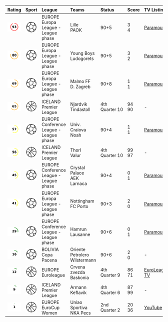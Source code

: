| Rating                                                                                                                                 | Sport                                                                                                                | League                                     | Teams                            | Status         | Score    | TV Listing                                                                                  |
|:---------------------------------------------------------------------------------------------------------------------------------------|:---------------------------------------------------------------------------------------------------------------------|:-------------------------------------------|:---------------------------------|:---------------|:---------|:--------------------------------------------------------------------------------------------|
| <img src="https://raw.githubusercontent.com/BlakeDuncan25/Donut-SVG-Ratings/bac4e4a278175106499642192132b1786a9aec38/93.svg" alt="93"> | <img src="https://raw.githubusercontent.com/BlakeDuncan25/Donut-SVG-Ratings/master/soccer.png" alt="Soccer">         | EUROPE<br>Europa League - League phase     | Lille<br>PAOK                    | 90+5           | 3<br>4   | <a href="https://www.paramountplus.com/shows/uefa-europa-league/">Paramount+</a>            |
| <img src="https://raw.githubusercontent.com/BlakeDuncan25/Donut-SVG-Ratings/bac4e4a278175106499642192132b1786a9aec38/80.svg" alt="80"> | <img src="https://raw.githubusercontent.com/BlakeDuncan25/Donut-SVG-Ratings/master/soccer.png" alt="Soccer">         | EUROPE<br>Europa League - League phase     | Young Boys<br>Ludogorets         | 90+5           | 3<br>2   | <a href="https://www.paramountplus.com/shows/uefa-europa-league/">Paramount+</a>            |
| <img src="https://raw.githubusercontent.com/BlakeDuncan25/Donut-SVG-Ratings/bac4e4a278175106499642192132b1786a9aec38/69.svg" alt="69"> | <img src="https://raw.githubusercontent.com/BlakeDuncan25/Donut-SVG-Ratings/master/soccer.png" alt="Soccer">         | EUROPE<br>Europa League - League phase     | Malmo FF<br>D. Zagreb            | 90+8           | 1<br>1   | <a href="https://www.paramountplus.com/shows/uefa-europa-league/">Paramount+</a>            |
| <img src="https://raw.githubusercontent.com/BlakeDuncan25/Donut-SVG-Ratings/bac4e4a278175106499642192132b1786a9aec38/65.svg" alt="65"> | <img src="https://raw.githubusercontent.com/BlakeDuncan25/Donut-SVG-Ratings/master/basketball.png" alt="Basketball"> | ICELAND<br>Premier League                  | Njardvik<br>Tindastoll           | 4th Quarter 10 | 94<br>90 | -                                                                                           |
| <img src="https://raw.githubusercontent.com/BlakeDuncan25/Donut-SVG-Ratings/bac4e4a278175106499642192132b1786a9aec38/57.svg" alt="57"> | <img src="https://raw.githubusercontent.com/BlakeDuncan25/Donut-SVG-Ratings/master/soccer.png" alt="Soccer">         | EUROPE<br>Conference League - League phase | Univ. Craiova<br>Noah            | 90+4           | 1<br>1   | <a href="https://www.paramountplus.com/shows/uefa-europa-conference-league/">Paramount+</a> |
| <img src="https://raw.githubusercontent.com/BlakeDuncan25/Donut-SVG-Ratings/bac4e4a278175106499642192132b1786a9aec38/56.svg" alt="56"> | <img src="https://raw.githubusercontent.com/BlakeDuncan25/Donut-SVG-Ratings/master/basketball.png" alt="Basketball"> | ICELAND<br>Premier League                  | Thorl<br>Valur                   | 4th Quarter 10 | 99<br>97 | -                                                                                           |
| <img src="https://raw.githubusercontent.com/BlakeDuncan25/Donut-SVG-Ratings/bac4e4a278175106499642192132b1786a9aec38/45.svg" alt="45"> | <img src="https://raw.githubusercontent.com/BlakeDuncan25/Donut-SVG-Ratings/master/soccer.png" alt="Soccer">         | EUROPE<br>Conference League - League phase | Crystal Palace<br>AEK Larnaca    | 90+4           | 0<br>1   | <a href="https://www.paramountplus.com/shows/uefa-europa-conference-league/">Paramount+</a> |
| <img src="https://raw.githubusercontent.com/BlakeDuncan25/Donut-SVG-Ratings/bac4e4a278175106499642192132b1786a9aec38/41.svg" alt="41"> | <img src="https://raw.githubusercontent.com/BlakeDuncan25/Donut-SVG-Ratings/master/soccer.png" alt="Soccer">         | EUROPE<br>Europa League - League phase     | Nottingham<br>FC Porto           | 90+3           | 2<br>0   | <a href="https://www.paramountplus.com/shows/uefa-europa-league/">Paramount+</a>            |
| <img src="https://raw.githubusercontent.com/BlakeDuncan25/Donut-SVG-Ratings/bac4e4a278175106499642192132b1786a9aec38/29.svg" alt="29"> | <img src="https://raw.githubusercontent.com/BlakeDuncan25/Donut-SVG-Ratings/master/soccer.png" alt="Soccer">         | EUROPE<br>Conference League - League phase | Hamrun<br>Lausanne               | 90+6           | 0<br>1   | <a href="https://www.paramountplus.com/shows/uefa-europa-conference-league/">Paramount+</a> |
| <img src="https://raw.githubusercontent.com/BlakeDuncan25/Donut-SVG-Ratings/bac4e4a278175106499642192132b1786a9aec38/16.svg" alt="16"> | <img src="https://raw.githubusercontent.com/BlakeDuncan25/Donut-SVG-Ratings/master/soccer.png" alt="Soccer">         | BOLIVIA<br>Copa Pacena                     | Oriente Petrolero<br>Wilstermann | 90+6           | 2<br>0   | -                                                                                           |
| <img src="https://raw.githubusercontent.com/BlakeDuncan25/Donut-SVG-Ratings/bac4e4a278175106499642192132b1786a9aec38/12.svg" alt="12"> | <img src="https://raw.githubusercontent.com/BlakeDuncan25/Donut-SVG-Ratings/master/basketball.png" alt="Basketball"> | EUROPE<br>Euroleague                       | Crvena zvezda<br>Baskonia        | 4th Quarter 9  | 86<br>71 | <a href="https://tv.euroleague.net/">EuroLeague TV</a>                                      |
| <img src="https://raw.githubusercontent.com/BlakeDuncan25/Donut-SVG-Ratings/bac4e4a278175106499642192132b1786a9aec38/9.svg" alt="9">   | <img src="https://raw.githubusercontent.com/BlakeDuncan25/Donut-SVG-Ratings/master/basketball.png" alt="Basketball"> | ICELAND<br>Premier League                  | Armann<br>Keflavik               | 4th Quarter 6  | 87<br>99 | -                                                                                           |
| <img src="https://raw.githubusercontent.com/BlakeDuncan25/Donut-SVG-Ratings/bac4e4a278175106499642192132b1786a9aec38/1.svg" alt="1">   | <img src="https://raw.githubusercontent.com/BlakeDuncan25/Donut-SVG-Ratings/master/basketball.png" alt="Basketball"> | EUROPE<br>EuroCup Women                    | Uniao Sportiva<br>NKA Pecs       | 2nd Quarter 2  | 20<br>36 | <a href="https://www.youtube.com/@FIBA/streams">YouTube</a>                                 |